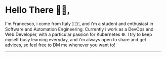 # Hello There 👋🏼,

I'm Francesco, i come from Italy 🇮🇹, and i'm a student and enthusiast in Software and Automation Engineering. Currently i work as a DevOps and Web Developer, with a particular passion for Kubernetes ☸️. I try to keep myself busy learning everyday, and i'm always open to share and get advices, so feel free to DM me whenever you want to! 

---


